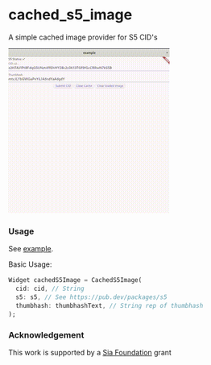 # cached_s5_image

A simple cached image provider for S5 CID's

![Demo GIF](https://raw.githubusercontent.com/s5-dev/cached_s5_image/main/static/demo.gif)

### Usage

See [example](example/lib/main.dart).

Basic Usage:

```dart
Widget cachedS5Image = CachedS5Image(
  cid: cid, // String
  s5: s5, // See https://pub.dev/packages/s5
  thumbhash: thumbhashText, // String rep of thumbhash
);
```

### Acknowledgement

This work is supported by a [Sia Foundation](https://sia.tech/) grant
